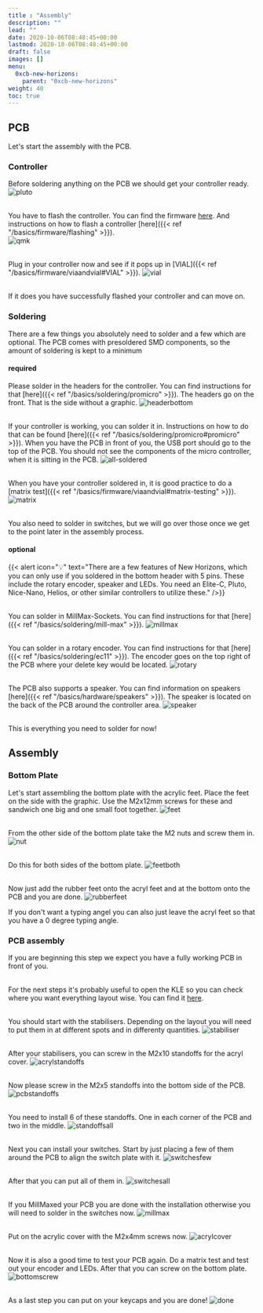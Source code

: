 ```yaml
---
title : "Assembly"
description: ""
lead: ""
date: 2020-10-06T08:48:45+00:00
lastmod: 2020-10-06T08:48:45+00:00
draft: false
images: []
menu:
  0xcb-new-horizons:
    parent: "0xcb-new-horizons"
weight: 40
toc: true
---
```


## PCB

Let's start the assembly with the PCB.

### Controller

Before soldering anything on the PCB we should get your controller ready.
![pluto](pluto.jpg)

<br>You have to flash the controller. You can find the firmware <a href="https://files.keeb.supply/firmware/NewHorizons/" >here<a>. And instructions on how to flash a controller [here]({{< ref "/basics/firmware/flashing" >}}).<br>
![qmk](qmk.jpg)

<br> Plug in your controller now and see if it pops up in [VIAL]({{< ref "/basics/firmware/viaandvial#VIAL" >}}).
![vial](vial.jpg)

<br>If it does you have successfully flashed your controller and can move on.
![]()

### Soldering

There are a few things you absolutely need to solder and a few which are optional. The PCB comes with presoldered SMD components, so the amount of soldering is kept to a minimum

#### required

Please solder in the headers for the controller. You can find instructions for that [here]({{< ref "/basics/soldering/promicro" >}}). The headers go on the front. That is the side without a graphic.
![headerbottom](headerbottom.jpg)

<br>If your controller is working, you can solder it in. Instructions on how to do that can be found [here]({{< ref "/basics/soldering/promicro#promicro" >}}). When you have the PCB in front of you, the USB port should go to the top of the PCB. You should not see the components of the micro controller, when it is sitting in the PCB.
![all-soldered](all-soldered.jpg)

<br>When you have your controller soldered in, it is good practice to do a [matrix test]({{< ref "/basics/firmware/viaandvial#matrix-testing" >}}).
![matrix](matrix.jpg)

<br>You also need to solder in switches, but we will go over those once we get to the point later in the assembly process.

#### optional

{{< alert icon="💡" text="There are a few features of New Horizons, which you can only use if you soldered in the bottom header with 5 pins. These include the rotary encoder, speaker and LEDs. You need an Elite-C, Pluto, Nice-Nano, Helios, or other similar controllers to utilize these." />}}

<br>You can solder in MillMax-Sockets. You can find instructions for that [here]({{< ref "/basics/soldering/mill-max" >}}).
![millmax](millmax.jpg)

<br>You can solder in a rotary encoder. You can find instructions for that [here]({{< ref "/basics/soldering/ec11" >}}). The encoder goes on the top right of the PCB where your delete key would be located.
![rotary](rotary.jpg)

<br>The PCB also supports a speaker. You can find information on speakers [here]({{< ref "/basics/hardware/speakers" >}}). The speaker is located on the back of the PCB around the controller area.
![speaker](speaker.jpg)

<br>This is everything you need to solder for now!

## Assembly

### Bottom Plate

Let's start assembling the bottom plate with the acrylic feet. Place the feet on the side with the graphic. Use the M2x12mm screws for these and sandwich one big and one small foot together.
![feet](feet.jpg)

<br>From the other side of the bottom plate take the M2 nuts and screw them in.
![nut](nut.jpg)

<br>Do this for both sides of the bottom plate.
![feetboth](feetboth.jpg)

<br>Now just add the rubber feet onto the acryl feet and at the bottom onto the PCB and you are done.
![rubberfeet](rubberfeetplaced.jpg)

If you don't want a typing angel you can also just leave the acryl feet so that you have a 0 degree typing angle.

### PCB assembly

If you are beginning this step we expect you have a fully working PCB in front of you.

<br>For the next steps it's probably useful to open the KLE so you can check where you want everything layout wise. You can find it [here](http://www.keyboard-layout-editor.com/##@@_y:0.25&x:15.75%3B&=BkSpc&_c=%23274C77%3B&=Insert%3B&@_y:0.25&x:2.75%3B&=ESC&_c=%23cccccc%3B&=!%0A1&=%2F@%0A2&=%23%0A3&=$%0A4&=%25%0A5&=%5E%0A6&=%2F&%0A7&=*%0A8&=(%0A9&=)%0A0&=%2F_%0A-&=+%0A%2F=&_c=%23274C77&w:2%3B&=Backspace&_c=%23cccccc%3B&=Delete%3B&@_x:2.75&c=%23274C77&w:1.5%3B&=Tab&_c=%23cccccc%3B&=Q&=W&=E&=R&=T&=Y&=U&=I&=O&=P&=%7B%0A%5B&=%7D%0A%5D&_c=%23274C77&w:1.5%3B&=%7C%0A%5C&_c=%23cccccc%3B&=PgUp&_x:1.25&c=%23274C77&w:1.25&h:2&w2:1.5&h2:1&x2:-0.25%3B&=Enter%3B&@_x:2.75&w:1.75%3B&=Caps%20Lock&_c=%23cccccc%3B&=A&=S&=D&=F&=G&=H&=J&=K&=L&=%2F:%0A%2F%3B&=%22%0A'&_c=%23274C77&w:2.25%3B&=Enter&_c=%23cccccc%3B&=PgDn&_x:0.25%3B&=%7C%0A%5C%3B&@_x:0.25&c=%23274C77&w:1.25%3B&=Shift&_c=%23cccccc%3B&=%3E%0A%3C%0A%0A%7C&_x:0.25&c=%23274C77&w:2.25%3B&=Shift&_c=%23cccccc%3B&=Z&=X&=C&=V&=B&=N&=M&=%3C%0A,&=%3E%0A.&=%3F%0A%2F%2F&_c=%23274C77&w:1.75%3B&=Shift&_c=%236096BA%3B&=%E2%86%91&_c=%23cccccc%3B&=End%3B&@_x:2.75&c=%23274C77&w:1.25%3B&=Ctrl&_c=%236096BA&w:1.25%3B&=Super&_c=%23A3CEF1&w:1.25%3B&=Alt&_c=%238B8C89&a:7&w:2.75%3B&=&_c=%23E7ECEF&a:4&w:1.25%3B&=Super&_c=%238B8C89&a:7&w:2.25%3B&=&_c=%23A3CEF1&a:4%3B&=Alt&_c=%236096BA%3B&=Super&_c=%23274C77%3B&=Ctrl&_c=%236096BA%3B&=%E2%86%90&=%E2%86%93&=%E2%86%92%3B&@_y:0.25&x:2.75&c=%23274C77&a:7&w:1.25%3B&=&_c=%236096BA&w:1.25%3B&=&_c=%23A3CEF1&w:1.25%3B&=&_c=%238B8C89&w:2.25%3B&=&_c=%23E7ECEF&w:1.25%3B&=&_c=%238B8C89&w:2.75%3B&=&_c=%23A3CEF1%3B&=&_c=%236096BA%3B&=&_c=%23274C77%3B&=%3B&@_x:2.75&w:1.25%3B&=&_c=%236096BA&w:1.25%3B&=&_c=%23A3CEF1&w:1.25%3B&=&_c=%238B8C89&w:6.25%3B&=&_c=%23A3CEF1%3B&=&_c=%236096BA%3B&=&_c=%23274C77%3B&=%3B&@_x:2.75%3B&=&_c=%236096BA%3B&=&_c=%23A3CEF1%3B&=&_c=%238B8C89&w:7%3B&=&_c=%23A3CEF1%3B&=&_c=%236096BA%3B&=&_c=%23274C77%3B&=%3B&@_x:2.75%3B&=&_c=%236096BA%3B&=&_c=%238B8C89&w:10%3B&=&_c=%23274C77%3B&=%3B&@_x:2.75&w:1.25%3B&=&_c=%236096BA&w:1.25%3B&=&_c=%23A3CEF1&w:1.25%3B&=&_c=%238B8C89&w:2.75%3B&=&_c=%23E7ECEF&w:1.25%3B&=&_c=%238B8C89&w:2.25%3B&=&_c=%23A3CEF1&w:1.25%3B&=&_c=%236096BA&w:1.25%3B&=&_c=%23aaaaaa&a:4&w:0.5&d:true%3B&=8,6%0A%0A%0A3,5%3B&@_x:2.75&c=%23274C77&a:7&w:1.25%3B&=&_c=%236096BA&w:1.25%3B&=&_c=%23A3CEF1&w:1.25%3B&=&_c=%238B8C89&w:2.25%3B&=&_c=%23E7ECEF&w:1.25%3B&=&_c=%238B8C89&w:2.75%3B&=&_c=%23A3CEF1&w:1.25%3B&=&_c=%236096BA&w:1.25%3B&=&_c=%23aaaaaa&a:4&w:0.5&d:true%3B&=8,6%0A%0A%0A3,6%3B&@_x:2.75&c=%23274C77&a:7&w:1.25%3B&=&_c=%236096BA&w:1.25%3B&=&_c=%23A3CEF1&w:1.25%3B&=&_c=%238B8C89&w:6.25%3B&=&_c=%23A3CEF1&w:1.25%3B&=&_c=%236096BA&w:1.25%3B&=&_c=%23aaaaaa&a:4&w:0.5&d:true%3B&=8,6%0A%0A%0A3,7%3B&@_x:2.75&c=%23274C77&a:7%3B&=&_c=%236096BA%3B&=&_c=%23A3CEF1%3B&=&_c=%238B8C89&w:7%3B&=&_c=%23A3CEF1&w:1.25%3B&=&_c=%236096BA&w:1.25%3B&=&_c=%23aaaaaa&a:4&w:0.5&d:true%3B&=8,6%0A%0A%0A3,8). 

<br>You should start with the stabilisers. Depending on the layout you will need to put them in at different spots and in differenty quantities.
![stabiliser](stabiliser.jpg)

<br>After your stabilisers, you can screw in the M2x10 standoffs for the acryl cover.
![acrylstandoffs](acrylstandoffs.jpg)

<br>Now please screw in the M2x5 standoffs into the bottom side of the PCB.
![pcbstandoffs](pcbstandoffs.jpg)

<br>You need to install 6 of these standoffs. One in each corner of the PCB and two in the middle.
![standoffsall](standoffsall.jpg)

<br>Next you can install your switches. Start by just placing a few of them around the PCB to align the switch plate with it.
![switchesfew](switchesfew.jpg)

<br>After that you can put all of them in.
![switchesall](switchesall.jpg)

<br>If you MillMaxed your PCB you are done with the installation otherwise you will need to solder in the switches now.
![millmax](millmax.jpg)

<br>Put on the acrylic cover with the M2x4mm screws now.
![acrylcover](acrylcover.jpg)

<br>Now it is also a good time to test your PCB again. Do a matrix test and test out your encoder and LEDs. After that you can screw on the bottom plate.
![bottomscrew](bottomscrew.jpg)

<br>As a last step you can put on your keycaps and you are done!
![done](done.jpg)
